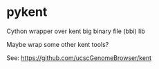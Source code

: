 # pykent
Cython wrapper over kent big binary file (bbi) lib

Maybe wrap some other kent tools?

See: https://github.com/ucscGenomeBrowser/kent


